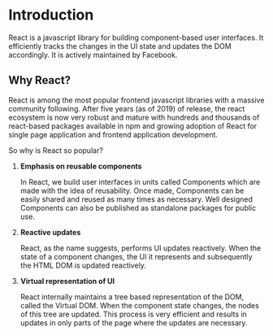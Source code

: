 # Introduction
React is a javascript library for building component-based user interfaces. It efficiently tracks the changes in the UI state and updates the DOM accordingly. It is actively maintained by Facebook.

## Why React?
React is among the most popular frontend javascript libraries with a massive community following. After five years (as of 2019) of release, the react ecosystem is now very robust and mature with hundreds and thousands of react-based packages available in npm and growing adoption of React for single page application and frontend application development.

So why is React so popular?

1. **Emphasis on reusable components**
   
   In React, we build user interfaces in units called Components which are made with the idea of reusability. Once made, Components can be easily shared and reused as many times as necessary. Well designed Components can also be published as standalone packages for public use.

2. **Reactive updates**
   
   React, as the name suggests, performs UI updates reactively. When the state of a component changes, the UI it represents and subsequently the HTML DOM is updated reactively.

3. **Virtual representation of UI**
   
   React internally maintains a tree based representation of the DOM, called the Virtual DOM. When the component state changes, the nodes of this tree are updated. This process is very efficient and results in updates in only parts of the page where the updates are necessary.